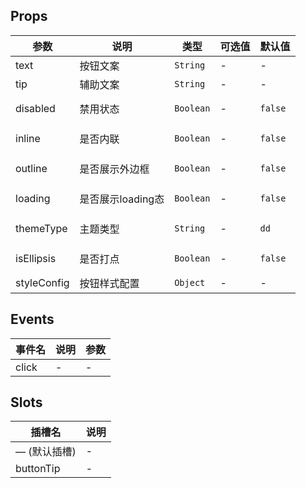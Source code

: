 ## Props

<!-- @vuese:[name]:props:start -->
|参数|说明|类型|可选值|默认值|
|---|---|---|---|---|
|text|按钮文案|`String`|-|-|
|tip|辅助文案|`String`|-|-|
|disabled|禁用状态|`Boolean`|-|<pre v-pre class="language-typescript inside-td"><code><span class="hljs-literal">false</span></code></pre>|
|inline|是否内联|`Boolean`|-|<pre v-pre class="language-typescript inside-td"><code><span class="hljs-literal">false</span></code></pre>|
|outline|是否展示外边框|`Boolean`|-|<pre v-pre class="language-typescript inside-td"><code><span class="hljs-literal">false</span></code></pre>|
|loading|是否展示loading态|`Boolean`|-|<pre v-pre class="language-typescript inside-td"><code><span class="hljs-literal">false</span></code></pre>|
|themeType|主题类型|`String`|-|<pre v-pre class="language-typescript inside-td"><code>dd</code></pre>|
|isEllipsis|是否打点|`Boolean`|-|<pre v-pre class="language-typescript inside-td"><code><span class="hljs-literal">false</span></code></pre>|
|styleConfig|按钮样式配置|`Object`|-|-|

<!-- @vuese:[name]:props:end -->


## Events

<!-- @vuese:[name]:events:start -->
|事件名|说明|参数|
|---|---|---|
|click|-|-|

<!-- @vuese:[name]:events:end -->


## Slots

<!-- @vuese:[name]:slots:start -->
|插槽名|说明|
|---|---|
|— (默认插槽)|-|
|buttonTip|-|

<!-- @vuese:[name]:slots:end -->


